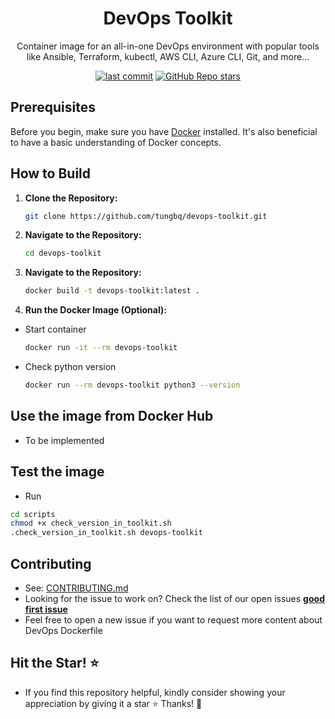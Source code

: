 <h1 align="center">DevOps Toolkit</h1>

<p align="center">Container image for an all-in-one DevOps environment with popular tools like Ansible, Terraform, kubectl, AWS CLI, Azure CLI, Git, and more...</p>

<p align="center">
  <a href="https://img.shields.io/github/last-commit/tungbq/devops-toolkit/main"><img alt="last commit" src="https://img.shields.io/github/last-commit/tungbq/devops-toolkit/main" /></a>
  <a href="https://github.com/tungbq/devops-toolkit/stargazers"><img alt="GitHub Repo stars" src="https://img.shields.io/github/stars/tungbq/devops-toolkit"/></a>
</p>

## Prerequisites

Before you begin, make sure you have [Docker](https://docs.docker.com/engine/install/) installed. It's also beneficial to have a basic understanding of Docker concepts.

## How to Build

1. **Clone the Repository:**

   ```bash
   git clone https://github.com/tungbq/devops-toolkit.git
   ```

2. **Navigate to the Repository:**

   ```bash
   cd devops-toolkit
   ```

3. **Navigate to the Repository:**

   ```bash
   docker build -t devops-toolkit:latest .
   ```

4. **Run the Docker Image (Optional):**

- Start container

  ```bash
  docker run -it --rm devops-toolkit
  ```

- Check python version

  ```bash
  docker run --rm devops-toolkit python3 --version
  ```

<!-- . **Customize the Build (Optional):** -->

## Use the image from Docker Hub
- To be implemented

## Test the image
- Run
```bash
cd scripts
chmod +x check_version_in_toolkit.sh
.check_version_in_toolkit.sh devops-toolkit
```

## Contributing

- See: [CONTRIBUTING.md](./CONTRIBUTING.md)
- Looking for the issue to work on? Check the list of our open issues [**good first issue**](https://github.com/tungbq/devops-toolkit/issues?q=is%3Aissue+is%3Aopen+label%3A%22good+first+issue%22)
- Feel free to open a new issue if you want to request more content about DevOps Dockerfile

## Hit the Star! ⭐

- If you find this repository helpful, kindly consider showing your appreciation by giving it a star ⭐ Thanks! 💖
